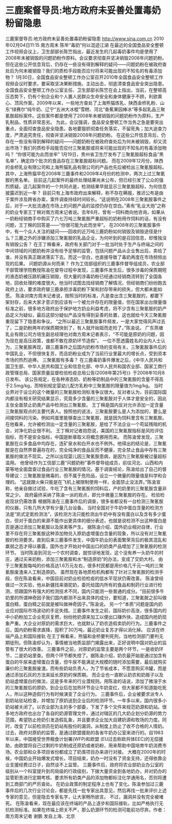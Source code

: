 # 三鹿案督导员:地方政府未妥善处置毒奶粉留隐患

三鹿案督导员:地方政府未妥善处置毒奶粉留隐患
http://www.sina.com.cn  2010年02月04日11:15  南方周末
陈年“毒奶”何以混迹江湖
在最近的全国食品安全整顿工作视频会议上，卫生部部长陈竺指出，最近发生的几起毒奶事件均是使用了2008年未被销毁的问题奶粉作原料。会议要求彻查并坚决销毁2008年问题奶粉。但在这些公开信息背后，仍存在一些没有得到解释的疑问——问题奶粉在被政府查处后为何未被销毁？我们的质检手段能否应付将来可能出现的不知名的有毒添加物？
1月30日，全国食品安全整顿工作办公室召开2010年全国食品安全整顿工作视频会议时要求，要采取坚决果断措施，主动出击，彻底清查食品安全突出隐患。
全国食品安全整顿工作办公室主任、卫生部部长陈竺在会上指出，当前，在整顿高压态势下，仍有个别企业和个人置人民群众生命安全和身体健康于不顾，利欲熏心、顶风作案。2009年以来，一些地方查处了上海熊猫炼乳、陕西金桥乳粉、山东“绿赛尔”纯牛奶、辽宁“五洲大冰棍”雪糕、河北“香蕉果园棒冰”等多起乳品三聚氰胺超标案件。这些案件都是使用了2008年未被销毁的问题奶粉作为原料，生产乳制品，性质非常恶劣。
为此，会议强调，食品安全整顿工作当务之急是要突出重点，全面彻查食品安全隐患。各地要狠抓彻查任务落实，不留死角；加大追查力度，严肃追究责任，彻查并坚决销毁2008年问题奶粉。
在这些公开信息背后，仍存在一些没有得到解释的疑问——问题奶粉在被政府查处后为何未被销毁，却又流出市场？我们的质检手段能否应付三聚氰胺或将来可能出现的不知名的有毒添加物吗？
“你很可能为此而坐牢”
1月19日，贵州省卫生厅发布了三聚氰胺超标食品“黑名单”，确定四个批次的食品存在三聚氰胺超标问题。
而在2009年12月份，陕西的金桥乳业有限公司和上海熊猫乳品有限公司的产品也先后被检出三聚氰胺超标。其中，上海熊猫早在2008年三鹿事件和2009年4月份的检测中，两次上过三聚氰胺的黑名单。
目前这几起案件的最终处理结果尚未公布，但已经引发了公众的强烈质疑。这几起案件的一个共同点是，检测结果早就显示三聚氰胺超标，为何信息披露迟到近一年？
目前只有上海市政府出来解释，称不存在瞒报，推迟公布是由于案件涉及跨省办案，案件调查持续时间较长。“这说明在2008年三聚氰胺事件之后，对于一大批流通在市场上的问题产品的监控仍存在空白。”素有“乳业大炮”之称的奶业专家王丁棉对南方周末记者说。去年6月，曾有一饲料商向他咨询，如果从一奶粉经销商手中购买了六七万吨三聚氰胺严重超标的奶粉用作饲料的话，有没有问题，王丁棉的回答是——“你很可能为此而坐牢”。
在2008年的三聚氰胺事件中，有一个众人关注的疑问——回收的近万吨三鹿奶粉如何销毁及销毁途径是什么？三鹿之外的涉嫌添加三聚氰胺的乳品企业，为何听到的是召回信息，却惟独没有销毁公告？
在王丁棉看来，政府有关部门对于一批当时处于生产与终端之间的中间领域的问题奶粉并没有给予足够的监管，包括问题产品从企业售出后，卖给了谁，并没有真正跟进落实下去。而这一空白，也直接导致了毒奶再度在市场频频出现的后果。
问题奶源从何而来？
作为工信部组织的三鹿事件督导组成员，农业部干部管理学院教授陈渝在督导过程中发现，三鹿事件发生后，很多涉毒的保质期短的液态奶被压路机碾压销毁，但大量的涉毒奶粉已经通过经销商流转到了全国各地，回收处理的难度很大。他当时试图去找经销商了解情况，但经销商们纷纷跑去政府上访，要求政府替三鹿承担涉毒奶粉下架和封存带来的损失，但大都未能如愿。
陈渝对南方周末记者说，按照当时的标准，凡是查出含三聚氰胺的，都要下架封存，后来大家才意识到应该有一个被允许存在的限量值，但在国家出台限量值标准之前，很多地方政府出于保护地方奶业利益考虑，将不少含有三聚氰胺的奶产品定义为疑似，最后这部分疑似产品没有得到妥善的处置，这也就给今天三聚氰胺重现留下了隐患和争议。
“之所以最近三聚氰胺事件频发，一是大家觉得风声过去了，二是奶粉两年的保质期快到了，有人就开始铤而走险了。”陈渝说。
广东燕塘乳业有限公司方培生副总经理也对南方周末记者表示，“不可能是原奶的问题，因为现在是高压政策，谁都不敢在原奶环节造假”。
一位不愿透露姓名的业内人士认为，三聚氰胺再现，跟三鹿事件之后国内奶粉市场的变局有关。三聚氰胺事件后的中国乳业，不但很快复苏，而且奶粉业成为了当前行业里最大的增长点，受到资本市场的热烈追捧。
三聚氰胺有多毒？
在三鹿毒奶事件爆发之后，《中华人民共和国卫生部、中华人民共和国工业和信息化部、中华人民共和国农业部、国家工商行政管理总局、国家质量监督检验检疫总局公告(2008年第25号)》于2008年10月8日发布。
该公告规定，在各种液态奶、奶粉等奶制品中的三聚氰胺的含量不得高于2.5mg/kg，而特别规定婴幼儿配方乳粉中三聚氰胺的限量值为1mg/kg。
当时业界对于设立的这个微量的三聚氰胺检测标准争议很大。反对者认为，目前国际国内都没有相关研究结果显示，究竟多少含量的三聚氰胺对于人体才是安全的，因此主张全面禁止奶类产品中检测出三聚氰胺。
王丁棉是国内反对允许添加一定含量三聚氰胺观点的主要代表人。按照他的说法，三聚氰胺要么是人为添加的，要么是间接饲料的污染。例如鸡蛋里能够查出三聚氰胺，就是因为饲料里含有三聚氰胺。在他看来，允许被检测出一定含量的三聚氰胺，是给了不法企业一个苟延残喘的机会，对净化奶业很不利。
王丁棉对记者抱怨说，美国的三聚氰胺指标是风险评估指标，而不是安全指标，中国是断章取义将概念挪用而来。
而陈渝曾发现，三聚氰胺在众多食品中均存在，连矿泉水和白开水也不例外。他得出的结论是，三聚氰胺是在自然界普遍存在的，完全纯净的食品反而不健康，完全禁止食品中存有三聚氰胺的做法不现实。之所以出现婴儿因三聚氰胺患病，是因为三聚氰胺被过量超标滥用。
他曾经作为工信部三鹿“问题奶粉”事件督导组成员，前往河北、山西和内蒙等地全面盘查过食品行业三聚氰胺的情况。基于调查结论，陈渝给出了自己的督导建议：三聚氰胺是微毒的，但不属于危险品，设立一个微量的限量值是科学和合理的。
“这就跟火柴只能是在飞机上被限制使用一样，全面禁止没法弄。”陈渝宣称，他亲自做过试验，牛吃了含有三聚氰胺的饲料后，产的奶里的三聚氰胺含量非常之少。
政府最终采纳了陈渝一派的观点，即允许微量三聚氰胺的存在。
检验检疫现状仍需改善
根据陈渝在三鹿事件后的调查，很多省都没有一台检测三聚氰胺的仪器，只有几所大学有少量几台设备。
当时全国对于牛奶中蛋白含量的检测方法是“凯式定氮检测法”，该检测方法只能检测出牛奶中有没有蛋白以及含有多少蛋白，但对于蛋白的来源不能作出更具体的细分表述，也就是说检测不出这种蛋白是否是通过添加三聚氰胺以及尿素等产生。
据陈渝介绍，国外奶业相对自律，行业里不存在将三聚氰胺这种添加物兑入原奶虚增蛋白含量的现象，所以没有对三聚氰胺的检测要求。直到后来三鹿事件发生，中国牛奶业的表面繁荣背后的极其混乱和羸弱之态才得以暴露，国外也才开始对中国出口的奶类产品增加了三聚氰胺的检测环节。
当时陈渝到河北一个农村调查，就惊讶地发现，这个没有养一头奶牛的村庄，通过买来奶粉，添加三聚氰胺和水“制造原奶”的办法，变成了交奶大村。
由于三聚氰胺每吨的价格高达1.6万元左右，很多村民都是用价格几千元一吨的三聚氰胺废渣来人工制造原奶。
虽然现在各地质检机构都有了针对三聚氰胺的检测手段，但在陈渝看来，中国目前对奶业检验检疫的低水平现状仍需改善。
陈渝曾经做过一次实验，他从新疆找来骆驼奶，委托给国内所有的食品和制药行业进行检测，但跟国外有强大的检测技术不同，国内只能测一些普通的成分。“目前很多牛奶里的所谓神奇因子我们国内都测不出来具体的成分，要知道，三聚氰胺之前叫做蛋白精，蛋白精之前就是被叫做神奇因子。”陈渝说。
另一个“本质”问题是国内奶业应对国际市场波动的手足失措。三鹿事件发生之前，国际奶价高涨，很多国内的中小奶粉加工企业死灰复燃，纷纷抢奶源来加工以便出口赚外快，造成国内抢奶现象严重。大企业对原奶的需求巨大，也就默认了奶农造假卖奶的行为。三鹿事件之后，国内奶粉需求直降，囤积了30万吨，最近奶业复苏才得以消化掉。
应该在终端产品上和国际接轨
在王丁棉看来，熊猫和金桥要判死刑，当地检测部门要判无期徒刑。但陈渝却认为，事情被当地质监部门揭露出来，正好说明中国对奶业的监管有了很大的改善。
三鹿事件之前，对原奶的监管主要是两个环节，一是收奶环节，二是奶站里查。但两个环节都失控了。据陈渝介绍，奶农最开始是通过加含有蛋白的牛尿来虚增蛋白含量，但牛尿不能满足大规模的随时添加需要，最后就购买廉价的三聚氰胺废渣。而有些奶站负责人，为了节省成本，不愿意购买冷罐，而是通过添加石灰的方法来延长原奶的保质期。
而企业也一直默认奶农和奶贩子以及奶站虚增蛋白的做法，这是多年来的行业潜规则。用陈渝的话说，添加了微溶于水的三聚氰胺后的原奶，到企业后在加热环节会让牛奶变红，但大家都不知道能吃死人，所以这种造假行为有时候演变了企业行为。
三鹿事件后，企业被要求派专人到奶站驻站检查，并增加了原奶送到企业后的检测环节。一年多以来，国内很多小奶站被关闭了。以农业部为主的多个部委，下发了多个文件来规范奶源和奶站。很多地方政府也出台了各自的奶源管理文件，通过对辖区的几大奶企划分奶源的势力范围，希望防止抢奶引发造假乱象，并且要求企业加大自建奶源和牧场的力度。同时，改变了以前检测员在奶站有股份的漏洞，从制度上防止了收不合格的人情奶。
过去，政府对原奶的监管，是通过欧盟援助的各省牛奶办公室来进行的。自1983年以来，中国接受世界粮食计划署(WFP)和欧盟 (EU过去称欧共体EEC)的无偿援助，由欧盟将自己过剩的牛奶制成还原奶或者奶粉，用来帮助中国培育牛奶消费市场。农业部和众多项目省份都成立了奶类项目办来进行对接。
大概在2000年的时候，中国奶业开始爆发式增长，项目结束，奶办一时没有了资金支持，还得依靠企业支援经费过日子，自然谈不上监管。
三鹿事件后，政府将农业部奶业办公室的级别从一个科室提升到司局级的行政级别，下拨大量资金到各地奶办，并对奶办的监管职责进行定期考核、要求所有奶类产品的添加物都标注化学通用名，否则将遭到工商部门的严厉查处。
在奶业政策的制定程序上也有了变化。陈渝参加过三鹿事件后的几次行业讨论会，都是先找一批专家出具意见，然后再找一批来评价上述专家的意见，但是隐去专家名字，让大家畅所欲言。
不过，漏洞并没有完全被堵死。
在陈渝看来，现在最应该在终端的产品上逐步和国际接轨，比如严格执行无抗检测标准。如果在终端上把关不严，那么奶源环节的检测可能前功尽弃。作者： 南方周末记者 谢鹏 发自上海、北京

